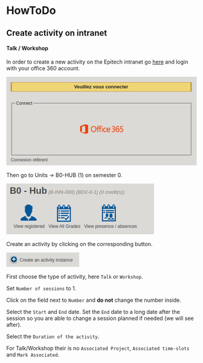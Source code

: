# HowToDo

## Create activity on intranet

#### Talk / Workshop

In order to create a new activity on the Epitech intranet go [here](https://intra.epitech.eu/) and login with your office 360 account.

![Office 360 Connection](CreateActivity/Office360.png)



Then go to Units -> B0-HUB (1) on semester 0.

![Module HUB](CreateActivity/ModuleHUB.png)



Create an activity by clicking on the corresponding button.

![Create Activity](CreateActivity/CreateActivity.png)



First choose the type of activity, here `Talk` or `Workshop`.

Set `Number of sessions` to 1.

Click on the field next to `Number` and **do not** change the number inside.

Select the `Start` and `End` date. Set the `End` date to a long date after the session so you are able to change a session planned if needed (we will see after).

Select the `Duration of the activity`.

For Talk/Workshop their is no `Associated Project`, `Associated time-slots` and `Mark Associated`.